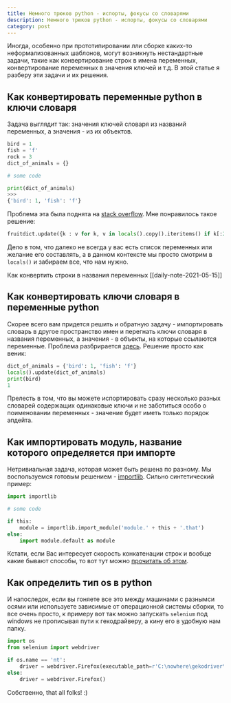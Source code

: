 ```yaml
---
title: Немного трюков python - испорты, фокусы со словарями
description: Немного трюков python - испорты, фокусы со словарями
category: post
---
```

Иногда, особенно при прототипировании лли сборке каких-то неформализованных шаблонов, могут возникнуть нестандартные задачи, такие как конвертирование строк в имена переменных, конвертирование переменных в значения ключей и т.д. В этой статье я разберу эти задачи и их решения.

## Как конвертировать переменные python в ключи словаря

Задача выглядит так: значения ключей словаря из названий переменных, а значения - из их объектов.

```python
bird = 1
fish = 'f'
rock = 3
dict_of_animals = {}

# some code

print(dict_of_animals)
>>>
{'bird': 1, 'fish': 'f'}
```

Проблема эта была поднята на [stack overflow](https://stackoverflow.com/questions/3972872/python-variables-as-keys-to-dict). Мне понравилось такое решение:

```python
fruitdict.update({k : v for k, v in locals().copy().iteritems() if k[:2] != '__' and k != 'dict_of_animals'})
```

Дело в том, что далеко не всегда у вас есть список переменных или желание его составлять, а в данном контексте мы просто смотрим в `locals()` и забираем все, что нам нужно.

Как конвертить строки в названия переменных [[daily-note-2021-05-15]]

## Как конвертировать ключи словаря в переменные python

Скорее всего вам придется решить и обратную задачу - импортировать словарь в другое пространство имен и перегнать ключи словаря в названия переменных, а значения - в объекты, на которые ссылаются переменные. Проблема разбрирается [здесь](https://stackoverflow.com/questions/18090672/convert-dictionary-entries-into-variables-python). Решение просто как веник:

```python
dict_of_animals = {'bird': 1, 'fish': 'f'}
locals().update(dict_of_animals)
print(bird)
1
```

Прелесть в том, что вы можете испортировать сразу несколько разных словарей содержащих одинаковые ключи и не заботиться особо о поименовании переменных - значение будет иметь только порядок апдейта.

## Как импортировать модуль, название которого определяется при импорте

Нетривиальная задача, которая может быть решена по разному. Мы воспользуемся готовым решением - [importlib](https://docs.python.org/3/library/importlib.html). Сильно синтетический пример:

```python
import importlib

# some code

if this:
    module = importlib.import_module('module.' + this + '.that')
else:
    import module.default as module
```

Кстати, если Вас интересует скорость конкатенации строк и вообще какие бывают способы, то вот тут можно [прочитать об этом](https://stackoverflow.com/a/38362140/15966204).

## Как определить тип os в python

И напоследок, если вы гоняете все это между машинами с разнымси осями или используете зависимые от операционной системы сборки, то все очень просто, к примеру вот так можно запускать `selenium` под windows не прописывая пути к гекодрайверу, а кину его в удобную нам папку.

```python
import os
from selenium import webdriver

if os.name == 'nt':
    driver = webdriver.Firefox(executable_path=r'C:\nowhere\gekodriver\geckodriver.exe')
else:
    driver = webdriver.Firefox()
```

Собственно, that all folks! :)
